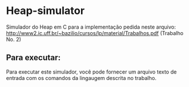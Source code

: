 # Heap-simulator
Simulador do Heap em C para a implementação pedida neste arquivo: http://www2.ic.uff.br/~bazilio/cursos/lp/material/Trabalhos.pdf (Trabalho No. 2)

## Para executar:
Para executar este simulador, você pode fornecer um arquivo texto de entrada com os comandos da lingaugem descrita no trabalho.